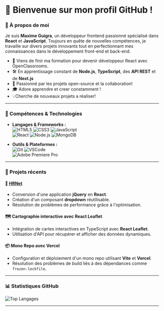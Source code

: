 # 👋 Bienvenue sur mon profil GitHub ! 

### 🎨 À propos de moi
Je suis **Maxime Guigra**, un développeur frontend passionné spécialisé dans **React** et **JavaScript**. Toujours en quête de nouvelles compétences, je travaille sur divers projets innovants tout en perfectionnant mes connaissances dans le développement front-end et back-end.

- 🚀 Viens de finir ma formation pour devenir développeur React avec OpenClassrooms.
- 🛠️ En apprentissage constant de **Node.js**, **TypeScript**, des **API REST** et de **Next.js**
- 🌱 Passionné par les projets open-source et la collaboration!
- 🎓 Adore apprendre et creer  constamment !
- 💡Cherche de nouveaux projets a réaliser!

---

### 🔧 Compétences & Technologies
- **Langages & Frameworks :**  
  ![HTML5](https://img.shields.io/badge/-HTML5-orange?style=flat&logo=html5&logoColor=white) 
  ![CSS3](https://img.shields.io/badge/-CSS3-blue?style=flat&logo=css3&logoColor=white) 
  ![JavaScript](https://img.shields.io/badge/-JavaScript-yellow?style=flat&logo=javascript&logoColor=white)  
  ![React](https://img.shields.io/badge/-React-61DAFB?style=flat&logo=react&logoColor=white) 
  ![Node.js](https://img.shields.io/badge/-Node.js-339933?style=flat&logo=node.js&logoColor=white) 
  ![MongoDB](https://img.shields.io/badge/-MongoDB-green?style=flat&logo=mongodb&logoColor=white)

- **Outils & Plateformes :**  
  ![Git](https://img.shields.io/badge/-Git-F05032?style=flat&logo=git&logoColor=white) 
  ![VSCode](https://img.shields.io/badge/-VSCode-blue?style=flat&logo=visual-studio-code&logoColor=white)  
  ![Adobe Premiere Pro](https://img.shields.io/badge/-Premiere%20Pro-9999FF?style=flat&logo=adobe-premiere-pro&logoColor=white)

---

### 🌟 Projets récents
#### 📝 **[HRNet](https://github.com/GMaxDev/HRNet)**
- Conversion d'une application **jQuery** en **React**.
- Création d'un composant **dropdown** réutilisable.
- Résolution de problèmes de performance grâce à l'optimisation.

#### 🗺️ **Cartographie interactive avec React Leaflet**
- Intégration de cartes interactives en TypeScript avec **React Leaflet**.
- Utilisation d'API pour récupérer et afficher des données dynamiques.

#### 📦 **Mono Repo avec Vercel**
- Configuration et déploiement d'un mono repo utilisant **Vite** et **Vercel**.
- Résolution des problèmes de build liés à des dépendances comme `frozen-lockfile`.

---

### 📊 Statistiques GitHub

![Top Langages](https://github-readme-stats.vercel.app/api/top-langs/?username=gmaxdev&layout=compact&theme=radical)

---
